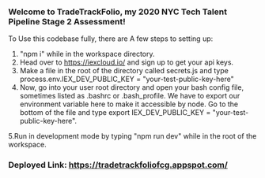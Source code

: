 ### Welcome to TradeTrackFolio, my 2020 NYC Tech Talent Pipeline Stage 2 Assessment!

To Use this codebase fully, there are A few steps to setting up:

1. "npm i" while in the workspace directory.
2. Head over to https://iexcloud.io/ and sign up to get your api keys.
3. Make a file in the root of the directory called secrets.js and type process.env.IEX_DEV_PUBLIC_KEY = "your-test-public-key-here"
4. Now, go into your user root directory and open your bash config file, sometimes listed as .bashrc or .bash_profile. We have to export our environment variable here to make it accessible by node. Go to the bottom of the file and type export IEX_DEV_PUBLIC_KEY = "your-test-public-key-here".

  5.Run in development mode by typing "npm run dev" while in the root of the workspace.
  

### Deployed Link: https://tradetrackfoliofcg.appspot.com/
